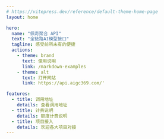 ```yaml
---
# https://vitepress.dev/reference/default-theme-home-page
layout: home

hero:
  name: "佩奇聚合 API"
  text: "全链路AI模型接口"
  tagline: 感受前所未有的便捷
  actions:
    - theme: brand
      text: 使用说明
      link: /markdown-examples
    - theme: alt
      text: 打开网站
      link: https://api.aigc369.com/'

features:
  - title: 调用地址
    details: 查看调用地址
  - title: 计费说明
    details: 额度计费说明
  - title: 项目接入
    details: 欢迎各大项目对接
---
```



